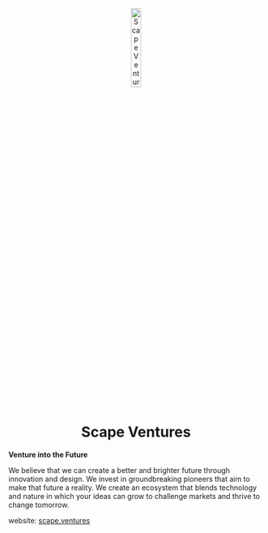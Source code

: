 <p align="center">
    <img src="https://scape-ventures.github.io/.assets/image/logo/scape_ventures-logo_dark.jpg" width="20%" height="20%" alt="Scape Ventures Logo">
</p>
<h1 align='center' style='border-bottom: none;'>Scape Ventures</h1>


**Venture into the Future**

We believe that we can create a better and brighter future through innovation and design. We invest in groundbreaking pioneers that aim to make that future a reality. We create an ecosystem that blends technology and nature in which your ideas can grow to challenge markets and thrive to change tomorrow.

website: [scape.ventures](https://www.scape.ventures)